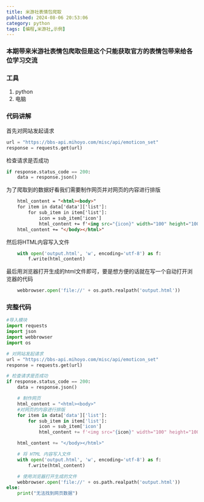 ```yaml
---
title: 米游社表情包爬取
published: 2024-08-06 20:53:06
category: python
tags: [编程,米游社,示例]
---
```

### 本期带来米游社表情包爬取但是这个只能获取官方的表情包带来给各位学习交流
### 工具
1. python
2. 电脑
### 代码讲解
首先对网站发起请求
```python
url = "https://bbs-api.mihoyo.com/misc/api/emoticon_set"
response = requests.get(url)
```
检查请求是否成功
```python
if response.status_code == 200:
    data = response.json()
```
为了爬取到的数据好看我们需要制作网页并对网页的内容进行排版
```html
    html_content = "<html><body>"
    for item in data['data']['list']:
        for sub_item in item['list']:
            icon = sub_item['icon']
            html_content += f'<img src="{icon}" width="100" height="100">'
    html_content += "</body></html>"
```
然后将HTML内容写入文件
```python
    with open('output.html', 'w', encoding='utf-8') as f:
        f.write(html_content)
```
最后用浏览器打开生成的html文件即可，要是想方便的话就在写一个自动打开浏览器的代码
```python
    webbrowser.open('file://' + os.path.realpath('output.html'))
```
### 完整代码
```python
#导入模块
import requests
import json
import webbrowser
import os

# 对网站发起请求
url = "https://bbs-api.mihoyo.com/misc/api/emoticon_set"
response = requests.get(url)

# 检查请求是否成功
if response.status_code == 200:
    data = response.json()

    # 制作网页
    html_content = "<html><body>"
    #对网页的内容进行排版
    for item in data['data']['list']:
        for sub_item in item['list']:
            icon = sub_item['icon']
            html_content += f'<img src="{icon}" width="100" height="100">'

    html_content += "</body></html>"

    # 将 HTML 内容写入文件
    with open('output.html', 'w', encoding='utf-8') as f:
        f.write(html_content)

    # 使用浏览器打开生成的文件
    webbrowser.open('file://' + os.path.realpath('output.html'))
else:
    print("无法找到网页数据")
```
